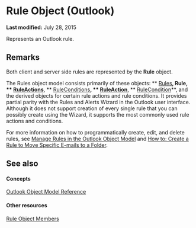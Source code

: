 
# Rule Object (Outlook)

 **Last modified:** July 28, 2015

Represents an Outlook rule.

## Remarks

Both client and server side rules are represented by the  **Rule** object.

The Rules object model consists primarily of these objects:  ** [Rules](dd41b4de-bf5f-5532-46c9-394a5d078bec.md)**,  **Rule**,  ** [RuleActions](82ba76cd-86a4-3372-cb51-2df1d58c8b71.md)**,  ** [RuleConditions](e8e9a05a-b36b-add2-b294-8cdc5a97e119.md)**,  ** [RuleAction](6451788f-e5ed-239c-a34d-b564b52d8955.md)**,  ** [RuleCondition](e03f91c2-2c08-b036-104a-d6246f28bc2d.md)**, and the derived objects for certain rule actions and rule conditions. It provides partial parity with the Rules and Alerts Wizard in the Outlook user interface. Although it does not support creation of every single rule that you can possibly create using the Wizard, it supports the most commonly used rule actions and conditions. 

For more information on how to programmatically create, edit, and delete rules, see  [Manage Rules in the Outlook Object Model](05ddd643-e9bd-a37d-b680-b8519960a5f6.md) and [How to: Create a Rule to Move Specific E-mails to a Folder](e72fa307-8224-c2d2-1318-a18cd8e9f22f.md).


## See also


#### Concepts


 [Outlook Object Model Reference](73221b13-d8d8-99b8-3394-b95dbbfd5ddc.md)
#### Other resources


 [Rule Object Members](29a5f487-dbcc-7312-c8ba-a05199ce8513.md)
